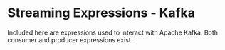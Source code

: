 # Streaming Expressions - Kafka

Included here are expressions used to interact with Apache Kafka. Both consumer and producer expressions exist.
